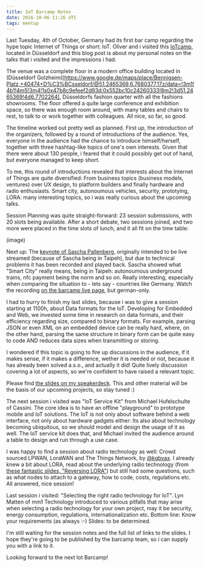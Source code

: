 ```yaml
---
title: IoT Barcamp Notes
date: 2016-10-06 11:26 UTC
tags: meetup
---
```


Last Tuesday, 4th of October, Germany had its first bar camp regarding the
hype topic Internet of Things or short: IoT. Oliver and i visited this
[IoTcamp](www.iotbarcamp.de), located in D&uuml;sseldorf and this blog post
is about my personal notes on the talks that i visited and the impressions
i had.

The venue was a complete floor in a modern office building located
in (D&uuml;sseldorf Golzheim)[https://www.google.de/maps/place/Bennigsen-Platz,+40474+D%C3%BCsseldorf/@51.2465369,6.7680377,17z/data=!3m1!4b1!4m5!3m4!1s0x47b8c9efeef2d93d:0x552bc10c24260333!8m2!3d51.2465369!4d6.7702264], D&uuml;sseldorfs fashion quarter with all the fashions showrooms.
The floor offered a quite large conference and exhibition space, so there
was enough room around, with many tables and chairs to rest, to talk to
or work together with colleagues. All nice, so far, so good.

  The timeline worked out pretty well as planned. First up, the introduction
  of the organizers, followed by a round of introductions of the audience. Yes,
  everyone in the audience had the chance to introduce himself/herself, together
  with three hashtag-like topics of one's own interests. Given that there were
  about 130 people, i feared that it could possibly get out of hand, but
  everyone managed to keep short.

  To me, this round of introductions revealed that interests about the Internet
  of Things are quite diversified: From business topics (business models, ventures)
  over UX design, to platform builders and finally hardware and radio enthusiasts.
  Smart city, autonoumous vehicles, security, prototying, LORA: many interesting
  topics, so i was really curious about the upcoming talks.

  Session Planning was quite straight-forward: 23 session submissions, with 20
  slots being available. After a short debate, two sessions joined, and
  two more were placed in the time slots of lunch, and it all fit on the
  time table:

  (image)

  Next up: The [keynote of Sascha Pallenberg](http://www.iotbarcamp.de/live/), originally
  intended to be live streamed (because of Sascha being in Taipeh), but due to
  technical problems it has been recorded and played back. Sascha showed what
  "Smart City" really means, being in Taipeh: autonoumous underground trains,
  nfc payment being the norm and so on. Really interesting, especially when comparing
  the situation to - lets say - countries like Germany. Watch the recording [on the barcamp live page](http://www.iotbarcamp.de/live/),
  but german-only.

  I had to hurry to finish my last slides, because i was to give a session starting
  at 1100h, about Data formats for the IoT. Developing for Embedded and Web,
  we invested some time in research on data formats, and their efficiency regarding
  size, compared to binary formats. For example, parsing JSON or even XML on
  an embedded device can be really hard, where, on the other hand, parsing
  the same structure in binary form can be quite easy to code AND reduces
  data sizes when transmitting or storing.

I wondered if this topic is going to fire up discussions in the audience, if
it makes sense, if it makes a difference, wether it is needed or not, because
it has already been solved a.s.o., and actually it did! Quite lively discussion covering
a lot of aspects, so we're confident to have raised a relevant topic.

Please find [the slides on my speakerdeck](https://speakerdeck.com/aschmidt75/iot-barcamp-data-formats-for-the-internet-of-things).
This and other material will be the basis of our upcoming projects, so stay
tuned :)

The next session i visited was "IoT Service Kit" from Michael Hufelschulte of Cassini.
The core idea is to have an offline "playground" to prototype mobile and IoT solutions.
The IoT is not only about software behind a web interface, not only about hardware gadgets either:
Its also about technology becoming ubiquitous, so we should model and design the usage
of it as well. The IoT service kit does that, and Michael invited the audience around
a table to design and run through a use case.

I was happy to find a session about radio technology as well: Crowd sourced LPWAN, LoraWAN and The Things Network,
by [@kgbvax](https://twitter.com/kgbvax). I already knew a bit about LORA, read about the underlying
radio technology (from [these fantastic slides, "Reversing LORA"](http://static1.squarespace.com/static/54cecce7e4b054df1848b5f9/t/57489e6e07eaa0105215dc6c/1464376943218/Reversing-Lora-Knight.pdf))
but still had some questions, such as what nodes to attach to a gateway, how to code, costs, regulations etc. All answered, nice session!

Last session i visited: "Selecting the right radio technology for IoT". Lyn Matten of mm1 Technology introduced
to various pitfalls that may arise when selecting a radio technology for your own project, may it be
security, energy consumption, regulations, internationalization etc. Bottom line: Know your requirements (as always :-)
Slides: to be determined.

I'm still waiting for the session notes and the full list of links to the slides. I hope they're going to
be published by the barcamp team, so i can supply you with a link to it.

Looking forward to the next Iot Barcamp!
